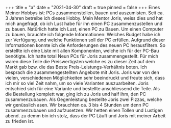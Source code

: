 +++
title = "a"
date = "2021-04-30"
draft = true
pinned = false
+++
Eines Meiner Hobbys ist: PCs zusammenstellen, bauen und auszumisten.                                                                  Seit ca. 3 Jahren betreibe ich dieses Hobby.  Mein Mentor Joris, weiss dies und hat mich angefragt, ob ich Lust habe für ihn einen PC zusammenzustellen und zu bauen. Natürlich hatte ich Lust, einen PC zu Bauen. Um einen Computer zu bauen, brauchte ich folgende Informationen: Welches Budget habe ich zur Verfügung. und welche Funktionen soll der PC erfüllen. Aufgrund dieser Informationen konnte ich die Anforderungen des neuen PC herausfiltern. So erstellte ich eine Liste mit allen Komponenten, welche ich für der PC-Bau benötigte. Ich hatte total Neun PCs  für Joris zusammengestellt. Für mich waren diese Teile die Preiswertigsten welche es zu dieser Zeit auf dem Markt gab bzw. die das Beste Preis-Leistungs-Verhältnis boten. Ich besprach die zusammengestellten Angebote mit Joris.  Joris war von den vielen, verschiedenen Möglichkeiten sehr beeindruckt und freute sich, dass ich mir so viel Zeit nahm, um so viele Varianten auszuarbeiten. Joris entschied sich für eine Variante und bestellte anschliessend die Teile. Als die Bestellung komplett war, ging ich zu Joris und half ihm, den PC zusammenzubauen. Als Gegenleistung bestellte Joris zwei Pizzas, welche wir genüsslich asen. Wir brauchten ca. 3 bis 4 Stunden um denn PC zusammenzubauen und aufzusetzen. Wir hetten einen Tollen und Lustigen abend. zu demm bin ich stolz, dass der PC Läuft  und Joris mit meiner Arbeit zu frieden ist.